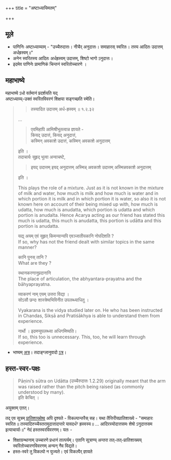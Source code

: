 +++
title = "अष्टाध्यायिमतम्"

+++

## मूले
- पाणिनिः अष्टाध्याय्याम् \- "उच्चैरुदात्तः। नीचैर् अनुदात्तः। समाहारस् स्वरितः। तस्य आदितः उदात्तम् अर्धह्रस्वम्॥" 
- अनेन स्वरितस्य आदितः अर्धह्रस्वम् उदात्तम्, शिष्टो भागो ऽनुदात्तः।
- इदमेव पाणिनेः प्रामाणिकं चिन्तनं स्वरितोच्चारणे ।

## महाभाष्ये
महाभाष्ये ऽधो वर्तमानं प्रदर्शयति यद्  
अष्टाध्याय्य्-उक्तं स्वरितविवरणं शिक्षया सङ्गच्छति स्मेति। 


>> तस्यादित उदात्तम् अर्ध-ह्रस्वम् ॥ १.२.३२
> 
> …
> > एवमिहापि आमिश्रीभूतत्वान्न ज्ञायते -  
> > कियद् उदात्तं, कियद् अनुदात्तं,  
> > कस्मिन् अवकाशे उदात्तं, कस्मिन् अवकाशे अनुदात्तम् 
> 
> इति ।  
> तदाचार्यः सुहृद् भूत्वा अन्वाचष्टे, 
> 
> > इयद् उदात्तम् इयद् अनुदात्तम् अस्मिन्न् अवकाशे उदात्तम् अस्मिन्नवकाशे अनुदात्तम् 
> 
> इति ।
> 
> This plays the role of a mixture. Just as it is not known in the mixture of milk and water, how much is milk and how much is water and in which portion it is milk and in which portion it is water, so also it is not known here on account of their being mixed up with, how much is udatta, how much is anudatta, which portion is udatta and which portion is anudalta. Hence Acarya acting as our friend has stated this much is udatta, this much is anudatta, this portion is udātta and this portion is anudatta.
> 
> यद्य् अयम् एवं सुहृत् किमन्यान्यपि एवञ्जातीयकानि नोपदिशति ?  
If so, why has not the friend dealt with similar topics in the same manner?
> 
> कानि पुनस् तानि ?  
> What are they ?  
> 
> स्थानकरणानुप्रदानानि  
> The place of articulation, the abhyantara-prayatna and the bāhyaprayatna.
>
> व्याकरणं नाम् एयम् उत्तरा विद्या ।  
> सोऽसौ छन्दः शास्त्रेष्वभिविनीत उपलब्ध्याधितु ।  
> 
> Vyakarana is the vidya studied later on. He who has been instructed in Chandas, Sikṣā and Pratiśākhya is able to understand them from experience.
> 
> नार्थो । इदमप्युपलब्ध्या अधिगमिष्यति।  
If so, this too is unnecessary. This, too, he will learn through experience.

- भाष्यम् [अत्र](https://archive.org/details/VyakaranaMahabhashyaWithPradeepAndUdyotaPart2HaryanaSahityaSansthan/page/n49/mode/2up)। तदाङ्ग्लानुवादो [ऽत्र](https://archive.org/stream/LecturesOnPatanjalisVyakaranaMahabhashya4/LecturesOnPatanjalisMahabhashya4#page/n63/mode/2up)।

## हस्त-स्वर-पक्षः
> Pāṇini’s sūtra on Udātta (उच्चैरुदात्तः 1.2.29) originally meant that the arm was raised rather than the pitch being raised (as commonly understood by many).  
> इति केचित् । 

अयुक्तम् एतत्।  

तद् एव सूत्रम् [प्रातिशाख्येष्व्](../prAtishAkhyam) अपि दृश्यते - विकल्पान्तरैस् सह। यथा तैत्तिरीयप्रातिशाख्ये - "समाहारः स्वरितः॥ तस्यादिरुच्चैस्तरामुदात्तादन्तरे यावदर्धꣳ ह्रस्वस्य॥ … आदिरस्योदात्तसमः शेषो ऽनुदात्तसम इत्याचार्याः॥" नेदं हस्तस्वरविवरणम्। यतः -

- शिक्षाग्रन्थानाम् उच्चारणे प्रधानं तात्पर्यम्। एतानि सूत्राण्य् अन्तरा तत्-तत्-प्रातिशाख्यय् स्वरितोच्चारणविवरणम् अन्यन् नैव विद्यते। 
- हस्त-स्वरे तु विकल्पो न युज्यते।  एवं विकल्पैर् ज्ञायते 